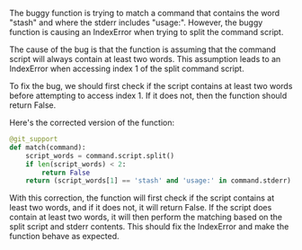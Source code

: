 The buggy function is trying to match a command that contains the word "stash" and where the stderr includes "usage:". However, the buggy function is causing an IndexError when trying to split the command script.

The cause of the bug is that the function is assuming that the command script will always contain at least two words. This assumption leads to an IndexError when accessing index 1 of the split command script.

To fix the bug, we should first check if the script contains at least two words before attempting to access index 1. If it does not, then the function should return False.

Here's the corrected version of the function:

```python
@git_support
def match(command):
    script_words = command.script.split()
    if len(script_words) < 2:
        return False
    return (script_words[1] == 'stash' and 'usage:' in command.stderr)
```

With this correction, the function will first check if the script contains at least two words, and if it does not, it will return False. If the script does contain at least two words, it will then perform the matching based on the split script and stderr contents. This should fix the IndexError and make the function behave as expected.